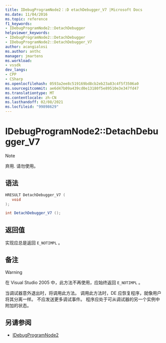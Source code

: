 ```yaml
---
title: IDebugProgramNode2：:D etachDebugger_V7 |Microsoft Docs
ms.date: 11/04/2016
ms.topic: reference
f1_keywords:
- IDebugProgramNode2::DetachDebugger
helpviewer_keywords:
- IDebugProgramNode2::DetachDebugger
- IDebugProgramNode2::DetachDebugger_V7
author: acangialosi
ms.author: anthc
manager: jmartens
ms.workload:
- vssdk
dev_langs:
- CPP
- CSharp
ms.openlocfilehash: 0593a2ee8c519169bd8cb2eb23a83c4f5f3506a0
ms.sourcegitcommit: ae6d47b09a439cd0e13180f5e89510e3e347fd47
ms.translationtype: MT
ms.contentlocale: zh-CN
ms.lasthandoff: 02/08/2021
ms.locfileid: "99898629"
---
```

# <a name="idebugprogramnode2detachdebugger_v7"></a>IDebugProgramNode2::DetachDebugger_V7

> [!Note]
> 弃用. 请勿使用。

## <a name="syntax"></a>语法

```cpp
HRESULT DetachDebugger_V7 (
   void 
);
```

```csharp
int DetachDebugger_V7 ();
```

## <a name="return-value"></a>返回值

实现应总是返回 `E_NOTIMPL` 。

## <a name="remarks"></a>备注

> [!WARNING]
> 在 Visual Studio 2005 中，此方法不再使用，应始终返回 `E_NOTIMPL` 。

当调试器意外退出时，将调用此方法。 调用此方法时，DE 应恢复程序，就像用户将其分离一样。 不应发送更多调试事件。 程序应处于可从调试器的另一个实例中附加的状态。

## <a name="see-also"></a>另请参阅

- [IDebugProgramNode2](../../../extensibility/debugger/reference/idebugprogramnode2.md)
